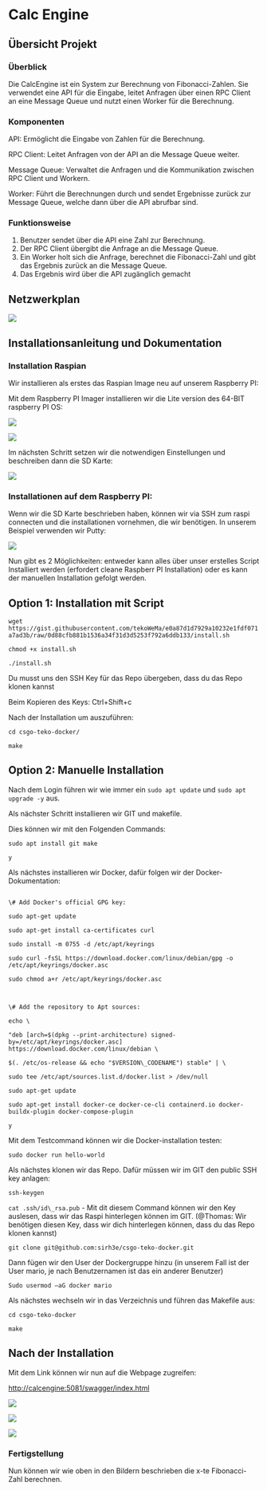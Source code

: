 ﻿# Calc Engine 

## Übersicht Projekt
### Überblick
Die CalcEngine ist ein System zur Berechnung von Fibonacci-Zahlen. Sie verwendet eine API für die Eingabe, leitet Anfragen über einen RPC Client an eine Message Queue und nutzt einen Worker für die Berechnung.

### Komponenten
API: Ermöglicht die Eingabe von Zahlen für die Berechnung.

RPC Client: Leitet Anfragen von der API an die Message Queue weiter.

Message Queue: Verwaltet die Anfragen und die Kommunikation zwischen RPC Client und Workern.

Worker: Führt die Berechnungen durch und sendet Ergebnisse zurück zur Message Queue, welche dann über die API abrufbar sind.

### Funktionsweise
1. Benutzer sendet über die API eine Zahl zur Berechnung.
1. Der RPC Client übergibt die Anfrage an die Message Queue.
1. Ein Worker holt sich die Anfrage, berechnet die Fibonacci-Zahl und gibt das Ergebnis zurück an die Message Queue.
1. Das Ergebnis wird über die API zugänglich gemacht
## Netzwerkplan
![](Aspose.Words.1aedfa8d-cbb5-4240-995e-7ff9af560c8e.001.png)


## Installationsanleitung und Dokumentation
### Installation Raspian

Wir installieren als erstes das Raspian Image neu auf unserem Raspberry PI:

Mit dem Raspberry PI Imager installieren wir die Lite version des 64-BIT raspberry PI OS:

![](Aspose.Words.1aedfa8d-cbb5-4240-995e-7ff9af560c8e.002.png)

![](Aspose.Words.1aedfa8d-cbb5-4240-995e-7ff9af560c8e.003.png)

Im nächsten Schritt setzen wir die notwendigen Einstellungen und beschreiben dann die SD Karte:


![](Aspose.Words.1aedfa8d-cbb5-4240-995e-7ff9af560c8e.004.png)
### Installationen auf dem Raspberry PI:

Wenn wir die SD Karte beschrieben haben, können wir via SSH zum raspi connecten und die installationen vornehmen, die wir benötigen. In unserem Beispiel verwenden wir Putty:

![](Aspose.Words.1aedfa8d-cbb5-4240-995e-7ff9af560c8e.005.png)

Nun gibt es 2 Möglichkeiten: entweder kann alles über unser erstelles Script Installiert werden (erfordert cleane Raspberr PI Installation) oder es kann der manuellen Installation gefolgt werden.
## Option 1: Installation mit Script
```wget https://gist.githubusercontent.com/tekoWeMa/e0a87d1d7929a10232e1fdf071a7ad3b/raw/0d88cfb881b1536a34f31d3d5253f792a6ddb133/install.sh ```

```chmod +x install.sh```

```./install.sh```

Du musst uns den SSH Key für das Repo übergeben, dass du das Repo klonen kannst

Beim Kopieren des Keys: Ctrl+Shift+c

Nach der Installation um auszuführen:

```cd csgo-teko-docker/```

```make```

## Option 2: Manuelle Installation
Nach dem Login führen wir wie immer ein ```sudo apt update``` und  ```sudo apt upgrade -y``` aus.

Als nächster Schritt installieren wir GIT und makefile.

Dies können wir mit den Folgenden Commands:

```sudo apt install git make ```

```y```

Als nächstes installieren wir Docker, dafür folgen wir der Docker-Dokumentation:

```

\# Add Docker's official GPG key:

sudo apt-get update

sudo apt-get install ca-certificates curl

sudo install -m 0755 -d /etc/apt/keyrings

sudo curl -fsSL https://download.docker.com/linux/debian/gpg -o /etc/apt/keyrings/docker.asc

sudo chmod a+r /etc/apt/keyrings/docker.asc



\# Add the repository to Apt sources:

echo \

"deb [arch=$(dpkg --print-architecture) signed-by=/etc/apt/keyrings/docker.asc] https://download.docker.com/linux/debian \

$(. /etc/os-release && echo "$VERSION\_CODENAME") stable" | \

sudo tee /etc/apt/sources.list.d/docker.list > /dev/null

sudo apt-get update

sudo apt-get install docker-ce docker-ce-cli containerd.io docker-buildx-plugin docker-compose-plugin

y

```

Mit dem Testcommand können wir die Docker-installation testen:

```sudo docker run hello-world```

Als nächstes klonen wir das Repo. Dafür müssen wir im GIT den public SSH key anlagen: 

```ssh-keygen```

```cat .ssh/id\_rsa.pub``` - Mit dit diesem Command können wir den Key auslesen, dass wir das Raspi hinterlegen können im GIT. (@Thomas: Wir benötigen diesen Key, dass wir dich hinterlegen können, dass du das Repo klonen kannst)

``` git clone git@github.com:sirh3e/csgo-teko-docker.git ```

Dann fügen wir den User der Dockergruppe hinzu (in unserem Fall ist der User mario, je nach Benutzernamen ist das ein anderer Benutzer)

```Sudo usermod –aG docker mario```

Als nächstes wechseln wir in das Verzeichnis und führen das Makefile aus:

```cd csgo-teko-docker ```

```make```
## Nach der Installation
Mit dem Link können wir nun auf die Webpage zugreifen:

<http://calcengine:5081/swagger/index.html>

![](Aspose.Words.1aedfa8d-cbb5-4240-995e-7ff9af560c8e.006.png)

![](Aspose.Words.1aedfa8d-cbb5-4240-995e-7ff9af560c8e.007.png)

![](Aspose.Words.1aedfa8d-cbb5-4240-995e-7ff9af560c8e.008.png)

### Fertigstellung

Nun können wir wie oben in den Bildern beschrieben die x-te Fibonacci-Zahl berechnen. 
